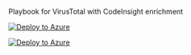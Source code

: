 Playbook for VirusTotal with CodeInsight enrichment 

[![Deploy to Azure](https://aka.ms/deploytoazurebutton)](https://raw.githubusercontent.com/Pavel-Hrabec/AI-for-CyberSecurity/refs/heads/main/Playbooks/VirusTotal-CodeInsight.json?token=GHSAT0AAAAAAC5NCU3VGEBPMI3RXYDWPICSZ4IUOIQ)

[![Deploy to Azure](https://aka.ms/deploytoazurebutton)](https://portal.azure.com/#create/Microsoft.Template/uri/https://raw.githubusercontent.com/Pavel-Hrabec/AI-for-CyberSecurity/refs/heads/main/Playbooks/VirusTotal-CodeInsight.json?token=GHSAT0AAAAAAC5NCU3VGEBPMI3RXYDWPICSZ4IUOIQ)
